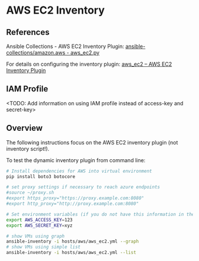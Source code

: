 # AWS EC2 Inventory

## References

Ansible Collections - AWS EC2 Inventory Plugin:
[ansible-collections/amazon.aws - aws_ec2.py](https://github.com/ansible-collections/amazon.aws/blob/main/plugins/inventory/aws_ec2.py)

For details on configuring the inventory plugin:
[aws_ec2 – AWS EC2 Inventory Plugin](https://docs.ansible.com/ansible/latest/plugins/inventory/aws_ec2.html)

## IAM Profile

<TODO: Add information on using IAM profile instead of access-key and secret-key>

## Overview

The following instructions focus on the AWS EC2 inventory plugin (not inventory script!).

To test the dynamic inventory plugin from command line:

```bash
# Install dependencies for AWS into virtual environment
pip install boto3 botocore

# set proxy settings if necessary to reach azure endpoints
#source ~/proxy.sh
#export https_proxy="https://proxy.example.com:8080"
#export http_proxy="http://proxy.example.com:8080"

# Set environment variables (if you do not have this information in the config file)
export AWS_ACCESS_KEY=123
export AWS_SECRET_KEY=xyz

# show VMs using graph
ansible-inventory -i hosts/aws/aws_ec2.yml --graph
# show VMs using simple list
ansible-inventory -i hosts/aws/aws_ec2.yml --list
```
